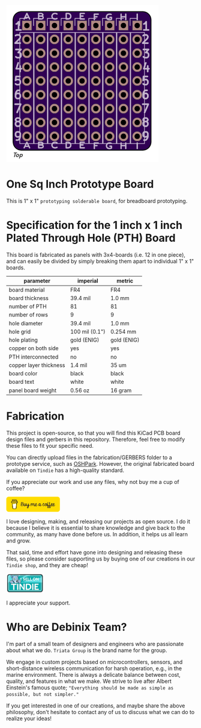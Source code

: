 ![prototyping solderable board](./images/brd-topside.png)

# One Sq Inch Prototype Board

This is 1" x 1" `prototyping solderable board`, for breadboard prototyping.

# Specification for the 1 inch x 1 inch Plated Through Hole (PTH) Board

This board is fabricated as panels with 3x4-boards (i.e. 12 in one piece), and can easily be divided by simply breaking them apart to individual 1" x 1" boards.

| parameter | imperial | metric |
| -----------|-------|------|
| board material | FR4 | FR4 |
| board thickness | 39.4 mil | 1.0 mm |
| number of PTH | 81 | 81 |
| number of rows | 9 | 9 |
| hole diameter | 39.4 mil | 1.0 mm |
| hole grid | 100 mil (0.1") | 0.254 mm |
| hole plating | gold (ENIG) | gold (ENIG) |
| copper on both side | yes | yes |
| PTH interconnected | no | no |
| copper layer thickness | 1.4 mil | 35 um |
| board color | black | black |
| board text | white | white |
| panel board weight | 0.56 oz | 16 gram |

# Fabrication

This project is open-source, so that you will find this KiCad PCB board design files and gerbers in this repository. Therefore, feel free to modify these files to fit your specific need.

You can directly upload files in the fabrication/GERBERS folder to a prototype service, such as [OSHPark](https://oshpark.com). However, the original fabricated board available on `Tindie` has a high-quality standard. 

If you appreciate our work and use any files, why not buy me a cup of coffee?

[![Buy me a cup of coffee](./images/bmc-button-small.png)](https://buymeacoffee.com/debinixteam/)

I love designing, making, and releasing our projects as open source. I do it because I believe it is essential to share knowledge and give back to the community, as many have done before us. In addition, it helps us all learn and grow. 

That said, time and effort have gone into designing and releasing these files, so please consider supporting us by buying one of our creations in our `Tindie shop`, and they are cheap!

[![Tindie](./images/tindie-small.png)](https://www.tindie.com/stores/debinix/)

I appreciate your support.

# Who are Debinix Team?

I'm part of a small team of designers and engineers who are passionate about what we do. `Triata Group` is the brand name for the group.

We engage in custom projects based on microcontrollers, sensors, and short-distance wireless communication for harsh operation, e.g., in the marine environment.
There is always a delicate balance between cost, quality, and features in what we make. We strive to live after Albert Einstein's famous quote; `"Everything should be made as simple as possible, but not simpler."`

If you get interested in one of our creations, and maybe share the above philosophy, don't hesitate to contact any of us to discuss what we can do to realize your ideas!